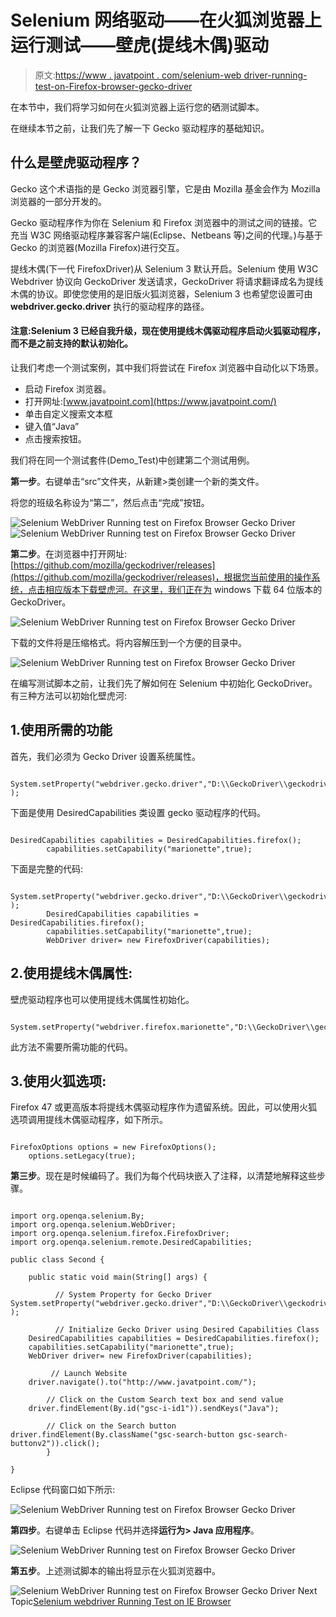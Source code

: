 # Selenium 网络驱动——在火狐浏览器上运行测试——壁虎(提线木偶)驱动

> 原文:[https://www . javatpoint . com/selenium-web driver-running-test-on-Firefox-browser-gecko-driver](https://www.javatpoint.com/selenium-webdriver-running-test-on-firefox-browser-gecko-driver)

在本节中，我们将学习如何在火狐浏览器上运行您的硒测试脚本。

在继续本节之前，让我们先了解一下 Gecko 驱动程序的基础知识。

## 什么是壁虎驱动程序？

Gecko 这个术语指的是 Gecko 浏览器引擎，它是由 Mozilla 基金会作为 Mozilla 浏览器的一部分开发的。

Gecko 驱动程序作为你在 Selenium 和 Firefox 浏览器中的测试之间的链接。它充当 W3C 网络驱动程序兼容客户端(Eclipse、Netbeans 等)之间的代理。)与基于 Gecko 的浏览器(Mozilla Firefox)进行交互。

提线木偶(下一代 FirefoxDriver)从 Selenium 3 默认开启。Selenium 使用 W3C Webdriver 协议向 GeckoDriver 发送请求，GeckoDriver 将请求翻译成名为提线木偶的协议。即使您使用的是旧版火狐浏览器，Selenium 3 也希望您设置可由 **webdriver.gecko.driver** 执行的驱动程序的路径。

#### 注意:Selenium 3 已经自我升级，现在使用提线木偶驱动程序启动火狐驱动程序，而不是之前支持的默认初始化。

让我们考虑一个测试案例，其中我们将尝试在 Firefox 浏览器中自动化以下场景。

*   启动 Firefox 浏览器。
*   打开网址:[www.javatpoint.com](https://www.javatpoint.com/)
*   单击自定义搜索文本框
*   键入值“Java”
*   点击搜索按钮。

我们将在同一个测试套件(Demo_Test)中创建第二个测试用例。

**第一步**。右键单击“src”文件夹，从新建>类创建一个新的类文件。

将您的班级名称设为“第二”，然后点击“完成”按钮。

![Selenium WebDriver Running test on Firefox Browser Gecko Driver](../Images/2d3762b4a78e26ebd912c0aa4948d66f.png)
![Selenium WebDriver Running test on Firefox Browser Gecko Driver](../Images/542221231e6bae07026a1d37e5256570.png)

**第二步**。在浏览器中打开网址:[https://github.com/mozilla/geckodriver/releases](https://github.com/mozilla/geckodriver/releases)，根据您当前使用的操作系统，点击相应版本下载壁虎河。在这里，我们正在为 windows 下载 64 位版本的 GeckoDriver。

![Selenium WebDriver Running test on Firefox Browser Gecko Driver](../Images/11463c8b40ed6c371657e496d8ec7ff2.png)

下载的文件将是压缩格式。将内容解压到一个方便的目录中。

![Selenium WebDriver Running test on Firefox Browser Gecko Driver](../Images/76b05c0fc84b05ac96582406b8cc9a7b.png)

在编写测试脚本之前，让我们先了解如何在 Selenium 中初始化 GeckoDriver。有三种方法可以初始化壁虎河:

## 1.使用所需的功能

首先，我们必须为 Gecko Driver 设置系统属性。

```

System.setProperty("webdriver.gecko.driver","D:\\GeckoDriver\\geckodriver.exe" );

```

下面是使用 DesiredCapabilities 类设置 gecko 驱动程序的代码。

```

DesiredCapabilities capabilities = DesiredCapabilities.firefox();
		capabilities.setCapability("marionette",true);

```

下面是完整的代码:

```

System.setProperty("webdriver.gecko.driver","D:\\GeckoDriver\\geckodriver.exe" );
		DesiredCapabilities capabilities = DesiredCapabilities.firefox();
		capabilities.setCapability("marionette",true);
		WebDriver driver= new FirefoxDriver(capabilities);

```

## 2.使用提线木偶属性:

壁虎驱动程序也可以使用提线木偶属性初始化。

```

System.setProperty("webdriver.firefox.marionette","D:\\GeckoDriver\\geckodriver.exe");

```

此方法不需要所需功能的代码。

## 3.使用火狐选项:

Firefox 47 或更高版本将提线木偶驱动程序作为遗留系统。因此，可以使用火狐选项调用提线木偶驱动程序，如下所示。

```

FirefoxOptions options = new FirefoxOptions();
	options.setLegacy(true);

```

**第三步**。现在是时候编码了。我们为每个代码块嵌入了注释，以清楚地解释这些步骤。

```

import org.openqa.selenium.By;
import org.openqa.selenium.WebDriver;
import org.openqa.selenium.firefox.FirefoxDriver;
import org.openqa.selenium.remote.DesiredCapabilities;

public class Second {

	public static void main(String[] args) {

		  // System Property for Gecko Driver 
System.setProperty("webdriver.gecko.driver","D:\\GeckoDriver\\geckodriver.exe" );

		  // Initialize Gecko Driver using Desired Capabilities Class
	DesiredCapabilities capabilities = DesiredCapabilities.firefox();
	capabilities.setCapability("marionette",true);
	WebDriver driver= new FirefoxDriver(capabilities);

		 // Launch Website
	driver.navigate().to("http://www.javatpoint.com/");

		// Click on the Custom Search text box and send value
	driver.findElement(By.id("gsc-i-id1")).sendKeys("Java");

		// Click on the Search button
driver.findElement(By.className("gsc-search-button gsc-search-buttonv2")).click();	
		}

}

```

Eclipse 代码窗口如下所示:

![Selenium WebDriver Running test on Firefox Browser Gecko Driver](../Images/668adfde2dd84749f8bafe9d17a23cb0.png)

**第四步**。右键单击 Eclipse 代码并选择**运行为> Java 应用程序**。

![Selenium WebDriver Running test on Firefox Browser Gecko Driver](../Images/2d58e9696bf61b5106f7537f512a90e6.png)

**第五步**。上述测试脚本的输出将显示在火狐浏览器中。

![Selenium WebDriver Running test on Firefox Browser Gecko Driver](../Images/2218928193f258049a51c0d40cc8ba27.png) Next Topic[Selenium webdriver Running Test on IE Browser](selenium-webdriver-running-test-on-ie-browser)